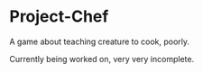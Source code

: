 # Project-Chef
A game about teaching creature to cook, poorly.

Currently being worked on, very very incomplete.

